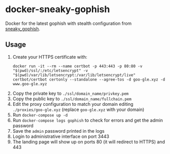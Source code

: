 # docker-sneaky-gophish
Docker for the latest gophish with stealth configuration from [sneaky_gophish](https://github.com/puzzlepeaches/sneaky_gophish).

## Usage

1. Create your HTTPS certificate with:
   ````
   docker run -it --rm --name certbot -p 443:443 -p 80:80 -v "$(pwd)/ssl/:/etc/letsencrypt" -v "$(pwd)/var/lib/letsencrypt:/var/lib/letsencrypt/live" certbot/certbot certonly --standalone --agree-tos -d goo-gle.xyz -d www.goo-gle.xyz
3. Copy the private key to `./ssl/domain_name/privkey.pem`
4. Copy the public key to `./ssl/domain_name/fullchain.pem`
5. Edit the proxy configuration to match your domain editing `./proxies/goo-gle.xyz` (replace `goo-gle.xyz` with your domain)
6. Run `docker-compose up -d`
7. Run `docker-compose logs gophish` to check for errors and get the admin password
8. Save the `admin` password printed in the logs
9. Login to administrative interface on port 3443
10. The landing page will show up on ports 80 (it will redirect to HTTPS) and 443
